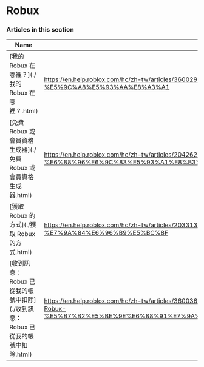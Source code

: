 # Robux  
### Articles in this section
Name|URL
-|-
[我的 Robux 在哪裡？](./我的 Robux 在哪裡？.html) |https://en.help.roblox.com/hc/zh-tw/articles/360029481932-%E6%88%91%E7%9A%84-Robux-%E5%9C%A8%E5%93%AA%E8%A3%A1
[免費 Robux 或會員資格生成器](./免費 Robux 或會員資格生成器.html) |https://en.help.roblox.com/hc/zh-tw/articles/204262550-%E5%85%8D%E8%B2%BB-Robux-%E6%88%96%E6%9C%83%E5%93%A1%E8%B3%87%E6%A0%BC%E7%94%9F%E6%88%90%E5%99%A8
[獲取 Robux 的方式](./獲取 Robux 的方式.html) |https://en.help.roblox.com/hc/zh-tw/articles/203313200-%E7%8D%B2%E5%8F%96-Robux-%E7%9A%84%E6%96%B9%E5%BC%8F
[收到訊息：Robux 已從我的帳號中扣除](./收到訊息：Robux 已從我的帳號中扣除.html) |https://en.help.roblox.com/hc/zh-tw/articles/360036483772-%E6%94%B6%E5%88%B0%E8%A8%8A%E6%81%AF-Robux-%E5%B7%B2%E5%BE%9E%E6%88%91%E7%9A%84%E5%B8%B3%E8%99%9F%E4%B8%AD%E6%89%A3%E9%99%A4